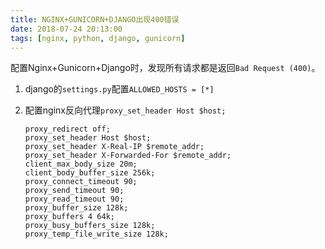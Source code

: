 ```yaml
---
title: NGINX+GUNICORN+DJANGO出现400错误
date: 2018-07-24 20:13:00
tags: [nginx, python, django, gunicorn]
---
```


配置Nginx+Gunicorn+Django时，发现所有请求都是返回`Bad Request (400)`。

1. django的`settings.py`配置`ALLOWED_HOSTS = [*]`

2. 配置nginx反向代理`proxy_set_header Host $host;`

    ```nginx
    proxy_redirect off;
    proxy_set_header Host $host;
    proxy_set_header X-Real-IP $remote_addr;
    proxy_set_header X-Forwarded-For $remote_addr;
    client_max_body_size 20m;
    client_body_buffer_size 256k;
    proxy_connect_timeout 90;
    proxy_send_timeout 90;
    proxy_read_timeout 90;
    proxy_buffer_size 128k;
    proxy_buffers 4 64k;
    proxy_busy_buffers_size 128k;
    proxy_temp_file_write_size 128k;
    ```

